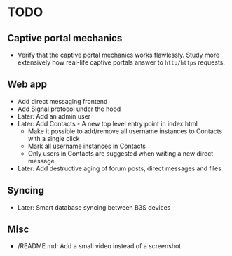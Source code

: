 # TODO

## Captive portal mechanics

* Verify that the captive portal mechanics works flawlessly. Study more
  extensively how real-life captive portals answer to `http/https` requests.

## Web app

* Add direct messaging frontend
* Add Signal protocol under the hood
* Later: Add an admin user
* Later: Add Contacts - A new top level entry point in index.html
  - Make it possible to add/remove all username instances to Contacts with a
    single click
  - Mark all username instances in Contacts
  - Only users in Contacts are suggested when writing a new direct message
* Later: Add destructive aging of forum posts, direct messages and files

## Syncing

- Later: Smart database syncing between B3S devices

## Misc

- /README.md: Add a small video instead of a screenshot
